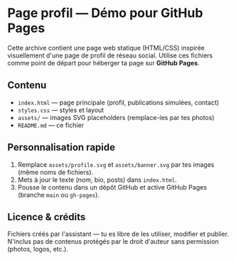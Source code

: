 
# Page profil — Démo pour GitHub Pages

Cette archive contient une page web statique (HTML/CSS) inspirée visuellement d'une page de profil de réseau social.
Utilise ces fichiers comme point de départ pour héberger ta page sur **GitHub Pages**.

## Contenu
- `index.html` — page principale (profil, publications simulées, contact)
- `styles.css` — styles et layout
- `assets/` — images SVG placeholders (remplace-les par tes photos)
- `README.md` — ce fichier

## Personnalisation rapide
1. Remplace `assets/profile.svg` et `assets/banner.svg` par tes images (même noms de fichiers).
2. Mets à jour le texte (nom, bio, posts) dans `index.html`.
3. Pousse le contenu dans un dépôt GitHub et active GitHub Pages (branche `main` ou `gh-pages`).

## Licence & crédits
Fichiers créés par l'assistant — tu es libre de les utiliser, modifier et publier. N'inclus pas de contenus protégés par le droit d'auteur sans permission (photos, logos, etc.).
